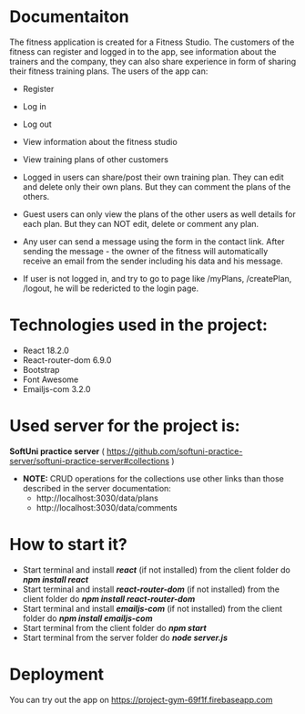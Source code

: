 # Documentaiton

The fitness application is created for a Fitness Studio. The customers of the fitness can register and logged in to the app, see information about the trainers and the company, they can also share experience in form of sharing their fitness training plans. 
The users of the app can:
-	Register
-	Log in
-	Log out
-	View information about the fitness studio
-	View training plans of other customers

-	Logged in users can share/post their own training plan. They can edit and delete only their own plans. But they can comment the plans of the others.
-	Guest users can only view the plans of the other users as well details for each plan. But they can NOT edit, delete or comment any plan.
-	Any user can send a message using the form in the contact link. After sending the message - the owner of the fitness will automatically receive an email from the sender including his data and his message. 
-   If user is not logged in, and try to go to page like /myPlans, /createPlan, /logout, he will be redericted to the login page.

# Technologies used in the project:
-	React 18.2.0
-	React-router-dom 6.9.0
-	Bootstrap
-	Font Awesome
-	Emailjs-com 3.2.0

# Used server for the project is:
**SoftUni practice server** ( https://github.com/softuni-practice-server/softuni-practice-server#collections ) 
-	**NOTE:** CRUD operations for the collections use other links than those described in the server documentation:
    -	http://localhost:3030/data/plans
    -   http://localhost:3030/data/comments

# How to start it?
-	Start terminal and install ***react*** (if not installed) from the client folder do ***npm install react***
-	Start terminal and install ***react-router-dom*** (if not installed) from the client folder do ***npm install react-router-dom***
-	Start terminal and install ***emailjs-com*** (if not installed) from the client folder do ***npm install emailjs-com***
-	Start terminal from the client folder do ***npm start***
-	Start terminal from the server folder do ***node server.js***


# Deployment
You can try out the app on https://project-gym-69f1f.firebaseapp.com
